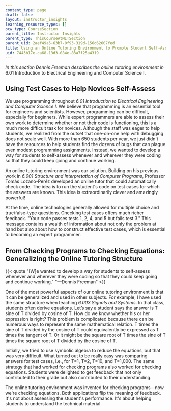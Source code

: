 ```yaml
---
content_type: page
draft: false
layout: instructor_insights
learning_resource_types: []
ocw_type: CourseSection
parent_title: Instructor Insights
parent_type: ThisCourseAtMITSection
parent_uid: 2aef49a5-63b7-0f93-319d-156d62607fed
title: Using an Online Tutoring Environment to Promote Student Self-Assessment
uid: 7443b17e-ca68-13d3-084e-83a7f25a4319
---
```

_In this section Dennis Freeman describes the online tutoring environment in_ 6.01 Introduction to Electrical Engineering and Computer Science I.

## Using Test Cases to Help Novices Self-Assess

We use programming throughout _6.01 Introduction to Electrical Engineering and Computer Science I_. We believe that programming is an essential tool for engineers and scientists. However, programming can be difficult, especially for beginners. While expert programmers are able to assess their own work to determine whether or not their code is functioning, this is a much more difficult task for novices. Although the staff was eager to help students, we realized from the outset that one-on-one help with debugging does not scale well. With more than 650 students per year, we just didn't have the resources to help students find the dozens of bugs that can plague even modest programming assignments. Instead, we wanted to develop a way for students to self-assess whenever and wherever they were coding so that they could keep going and continue working.

An online tutoring environment was our solution. Building on his previous work in _6.001 Structure and Interpretation of Computer Programs_, Professor Tomás Lozano-Peréz developed an online tutor that could automatically check code. The idea is to run the student's code on test cases for which the answers are known. This idea is extraordinarily clever and amazingly powerful!

At the time, online technologies generally allowed for multiple choice and true/false-type questions. Checking test cases offers much richer feedback. "Your code passes tests 1, 2, 4, and 5 but fails test 3." This message contains a wealth of information about not only the problem at hand but also about how to construct effective test cases, which is essential to becoming an expert programmer.

## From Checking Programs to Checking Equations: Generalizing the Online Tutoring Structure

{{< quote "[W]e wanted to develop a way for students to self-assess whenever and wherever they were coding so that they could keep going and continue working." "—Dennis Freeman" >}}

One of the most powerful aspects of our online tutoring environment is that it can be generalized and used in other subjects. For example, I have used the same structure when teaching _6.003 Signals and Systems_. In that class, students often derive equations. Let’s say a student says the answer is T sine of T divided by cosine of T. How do we know whether his or her expression is right? This problem is complicated because there can be numerous ways to represent the same mathematical relation. T times the sine of T divided by the cosine of T could equivalently be expressed as T times the tangent of T. Or it might be the square root of T times the sine of T times the square root of T divided by the cosine of T.

Initially, we tried to use symbolic algebra to reduce the equations, but that was very difficult. What turned out to be really easy was comparing answers for test cases, i.e., for T=1, T=2, T=10, and T=1,000. The same strategy that had worked for checking programs also worked for checking equations. Students were delighted to get feedback that not only contributed to their grade but also contributed to their understanding. 

The online tutoring environment was invented for checking programs—now we're checking equations. Both applications flip the meaning of feedback. It's not about assessing the student's performance. It's about helping students to understand the technical material.
